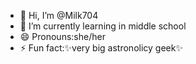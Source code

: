 - 👋 Hi, I’m @Milk704
- 🌱 I’m currently learning in middle school 
- 😄 Pronouns:she/her
- ⚡ Fun fact:✨very big astronolicy geek✨

<!---
Milk704/Milk704 is a ✨ special ✨ repository because its `README.md` (this file) appears on your GitHub profile.
You can click the Preview link to take a look at your changes.
--->
